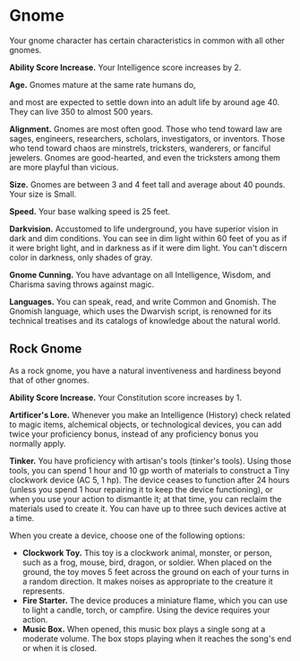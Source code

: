 # Gnome

Your gnome character has certain characteristics in common with all
other gnomes.

**Ability Score Increase.** Your Intelligence score increases by 2.

**Age.** Gnomes mature at the same rate humans do,

and most are expected to settle down into an adult life by around age 40. They can live 350 to almost 500 years.

**Alignment.** Gnomes are most often good. Those who tend toward law are
sages, engineers, researchers, scholars, investigators, or inventors.
Those who tend toward chaos are minstrels, tricksters, wanderers, or
fanciful jewelers. Gnomes are good-hearted, and even the tricksters
among them are more playful than vicious.

**Size.** Gnomes are between 3 and 4 feet tall and average about 40
pounds. Your size is Small.

**Speed.** Your base walking speed is 25 feet.

**Darkvision.** Accustomed to life underground, you have superior vision
in dark and dim conditions. You can see in dim light within 60 feet of
you as if it were bright light, and in darkness as if it were dim light.
You can't discern color in darkness, only shades of gray.

**Gnome Cunning.** You have advantage on all Intelligence, Wisdom, and
Charisma saving throws against magic.

**Languages.** You can speak, read, and write Common and Gnomish. The
Gnomish language, which uses the Dwarvish script, is renowned for its
technical treatises and its catalogs of knowledge about the natural
world.

## Rock Gnome

As a rock gnome, you have a natural inventiveness and hardiness beyond
that of other gnomes.

**Ability Score Increase.** Your Constitution score increases by 1.

**Artificer's Lore.** Whenever you make an Intelligence (History) check
related to magic items, alchemical objects, or technological devices,
you can add twice your proficiency bonus, instead of any proficiency
bonus you normally apply.

**Tinker.** You have proficiency with artisan's tools (tinker's tools).
Using those tools, you can spend 1 hour and 10 gp worth of materials to
construct a Tiny clockwork device (AC 5, 1 hp). The device ceases to
function after 24 hours (unless you spend 1 hour repairing it to keep
the device functioning), or when you use your action to dismantle it; at
that time, you can reclaim the materials used to create it. You can have
up to three such devices active at a time.

When you create a device, choose one of the following options:

- **Clockwork Toy.** This toy is a clockwork animal, monster, or
  person, such as a frog, mouse, bird, dragon, or soldier. When placed
  on the ground, the toy moves 5 feet across the ground on each of
  your turns in a random direction. It makes noises as appropriate to
  the creature it represents.
- **Fire Starter.** The device produces a miniature flame, which you
  can use to light a candle, torch, or campfire. Using the device
  requires your action.
- **Music Box.** When opened, this music box plays a single song at a
  moderate volume. The box stops playing when it reaches the song's
  end or when it is closed.
